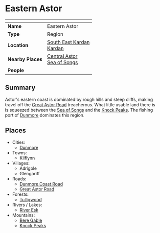 # Eastern Astor

| []() | |
| --- | --- |
| **Name** | Eastern Astor |
| **Type** | Region |
| **Location** | [South East Kardan](south-east-kardan.md)<br>[Kardan](../continents/kardan.md) |
| **Nearby Places** | [Central Astor](central-astor.md)<br>[Sea of Songs](../seas/sea-of-songs.md) |
| **People** | |

## Summary

Astor's eastern coast is dominated by rough hills and steep cliffs, making travel off the [Great Astor Road](../roads/great-astor-road.md) treacherous. What little usable land there is is squeezed between the [Sea of Songs](../seas/sea-of-songs.md) and the [Knock Peaks](../mountains/knock-peaks.md). The fishing port of [Dunmore](../cities/dunmore.md) dominates this region.

## Places

- Cities:
  - [Dunmore](../cities/dunmore.md)
- Towns:
  - Kilflynn
- Villages:
  - Adrigole
  - Glengariff
- Roads:
  - [Dunmore Coast Road](../roads/dunmore-coast-road.md)
  - [Great Astor Road](../roads/great-astor-road.md)
- Forests:
  - [Tulligwood](../forests/tulligwood.md)
- Rivers / Lakes:
  - [River Esk](../rivers-lakes/river-esk.md)
- Mountains:
  - [Bere Gable](../mountains/bere-gable.md)
  - [Knock Peaks](../mountains/knock-peaks.md)

